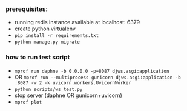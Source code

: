 ### prerequisites:
- running redis instance available at localhost: 6379
- create python virtualenv
- `pip install -r requirements.txt`
- `python manage.py migrate`

### how to run test script
- `mprof run daphne -b 0.0.0.0 -p=8087 djws.asgi:application`
- OR `mprof run --multiprocess gunicorn djws.asgi:application -b :8087 -w 2 -k uvicorn.workers.UvicornWorker`
- `python scripts/ws_test.py`
- stop server (daphne OR gunicorn+uvicorn)
- `mprof plot`
